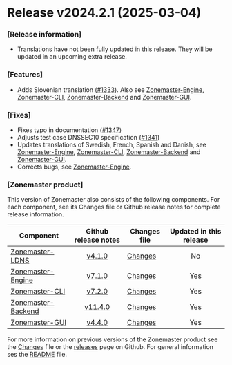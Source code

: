 # Release v2024.2.1 (2025-03-04)

### \[Release information\]
 - Translations have not been fully updated in this release. They will be updated in an upcoming extra release.

### \[Features\]
- Adds Slovenian translation ([#1333]). Also see [Zonemaster-Engine], [Zonemaster-CLI],  [Zonemaster-Backend] and [Zonemaster-GUI].

### \[Fixes\]
- Fixes typo in documentation ([#1347])
- Adjusts test case DNSSEC10 specification ([#1341])
- Updates translations of Swedish, French, Spanish and Danish, see [Zonemaster-Engine], [Zonemaster-CLI], [Zonemaster-Backend] and [Zonemaster-GUI].
- Corrects bugs, see [Zonemaster-Engine].

### \[Zonemaster product\]
This version of Zonemaster also consists of the following components. For each component, see its Changes file or Github release notes for complete release information.

Component            | Github release notes   | Changes file               | Updated in this release
---------------------|:----------------------:|----------------------------|:----------------------:
[Zonemaster-LDNS]    | [v4.1.0][ldns-tag]     | [Changes][ldns-Changes]    | No
[Zonemaster-Engine]  | [v7.1.0][engine-tag]   | [Changes][engine-Changes]  | Yes
[Zonemaster-CLI]     | [v7.2.0][cli-tag]      | [Changes][cli-Changes]     | Yes
[Zonemaster-Backend] | [v11.4.0][backend-tag] | [Changes][backend-Changes] | Yes
[Zonemaster-GUI]     | [v4.4.0][gui-tag]      | [Changes][gui-Changes]     | Yes

For more information on previous versions of the Zonemaster product see the [Changes][zonemaster-Changes] file or the [releases] page on Github. For general information ses the [README] file.

[README]: https://github.com/zonemaster/zonemaster/blob/master/README.md
[releases]: https://github.com/zonemaster/zonemaster/releases

[ldns-tag]: https://github.com/zonemaster/zonemaster-ldns/releases/tag/v4.1.0
[engine-tag]: https://github.com/zonemaster/zonemaster-engine/releases/tag/v7.1.0
[cli-tag]: https://github.com/zonemaster/zonemaster-cli/releases/tag/v7.2.0
[backend-tag]: https://github.com/zonemaster/zonemaster-backend/releases/tag/v11.4.0
[gui-tag]: https://github.com/zonemaster/zonemaster-gui/releases/tag/v4.4.0

[zonemaster-Changes]: https://github.com/zonemaster/zonemaster/blob/master/Changes
[ldns-Changes]: https://github.com/zonemaster/zonemaster-ldns/blob/master/Changes
[engine-Changes]: https://github.com/zonemaster/zonemaster-engine/blob/master/Changes
[cli-Changes]: https://github.com/zonemaster/zonemaster-cli/blob/master/Changes
[backend-Changes]: https://github.com/zonemaster/zonemaster-backend/blob/master/Changes
[gui-Changes]: https://github.com/zonemaster/zonemaster-gui/blob/master/Changes

[Zonemaster-LDNS]: https://github.com/zonemaster/zonemaster-ldns
[Zonemaster-Engine]: https://github.com/zonemaster/zonemaster-engine
[Zonemaster-CLI]: https://github.com/zonemaster/zonemaster-cli
[Zonemaster-Backend]: https://github.com/zonemaster/zonemaster-backend
[Zonemaster-GUI]: https://github.com/zonemaster/zonemaster-gui

[#1333]:    https://github.com/zonemaster/zonemaster/pull/1333
[#1347]:    https://github.com/zonemaster/zonemaster/pull/1347
[#1341]:    https://github.com/zonemaster/zonemaster/pull/1341
